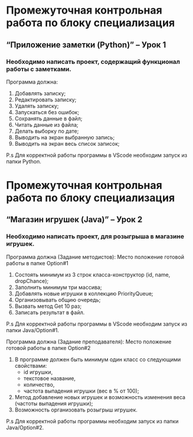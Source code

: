# Промежуточная контрольная работа по блоку специализация

## “Приложение заметки (Python)” – Урок 1

### Необходимо написать проект, содержащий функционал работы с заметками.
Программа должна:
1. Добавлять записку;
2. Редактировать записку;
3. Удалять записку;
4. Запускаться без ошибок;
5. Сохранять данные в файл;
6. Читать данные из файла;
7. Делать выборку по дате;
8. Выводить на экран выбранную запись;
9. Выводить на экран весь список записок;

P.s Для корректной работы программы в VScode необходим запуск из папки Python.

# Промежуточная контрольная работа по блоку специализация

## “Магазин игрушек (Java)” – Урок 2

### Необходимо написать проект, для розыгрыша в магазине игрушек.
Программа должна (Задание методистов):
Место положение готовой работы в папке Option#1
1. Состоять минимум из 3 строк класса-конструктор (id, name, dropChance);
2. Заполнить минимум три массива;
3. Добавлять новые игрушки в коллекцию PriorityQueue;
4. Организовывать общию очередь;
5. Вызвать метод Get 10 раз;
6. Записать результат в файл.

P.s Для корректной работы программы в VScode необходим запуск из папки Java/Option#1.

Программа должна (Задание преподавателя):
Место положение готовой работы в папке Option#2
1. В программе должен быть минимум один класс со следующими свойствами:
    - id игрушки,
    - текстовое название,
    - количество,
    - частота выпадения игрушки (вес в % от 100);
2. Метод добавление новых игрушек и возможность изменения веса (частоты выпадения игрушки);
3. Возможность организовать розыгрыш игрушек.

P.s Для корректной работы программы необходим запуск из папки Java/Option#2.
